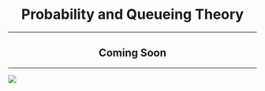 <h1 align=center>Probability and Queueing Theory</h1><hr />
<h2 align=center>Coming Soon</h2><hr />
<img src="https://wallpaper.forfun.com/fetch/82/82aa7146d2f3c476de89a1075151e37f.jpeg">
